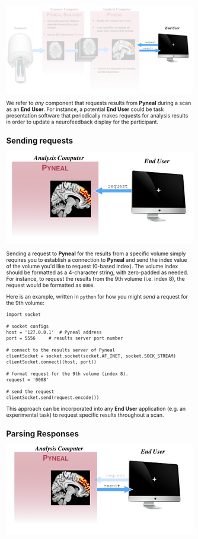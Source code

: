 ![](images/endUser/endUser.png)

We refer to *any* component that requests results from **Pyneal** during a scan as an **End User**. For instance, a potential **End User** could be task presentation software that periodically makes requests for analysis results in order to update a neurofeedback display for the participant. 

## Sending requests
![](images/endUser/endUser_request.png)

Sending a request to **Pyneal** for the results from a specific volume simply requires you to establish a connection to **Pyneal** and send the index value of the volume you'd like to request (0-based index). The volume index should be formatted as a 4-character string, with zero-padded as needed. For instance, to request the results from the 9th volume (i.e. index 8), the request would be formatted as `0008`. 

Here is an example, written in `python` for how you might *send* a request for the 9th volume:

```
import socket

# socket configs
host = '127.0.0.1'  # Pyneal address
port = 5556     # results server port number

# connect to the results server of Pyneal
clientSocket = socket.socket(socket.AF_INET, socket.SOCK_STREAM)
clientSocket.connect((host, port))

# format request for the 9th volume (index 8).
request = '0008'

# send the request
clientSocket.send(request.encode())
```
This approach can be incorporated into any **End User** application (e.g. an experimental task) to request specific results throughout a scan. 




## Parsing Responses
![](images/endUser/endUser_response.png)
